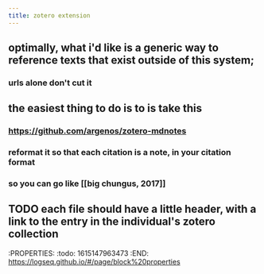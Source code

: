 ```yaml
---
title: zotero extension
---
```


## optimally, what i'd like is a generic way to reference texts that exist outside of this system;
### urls alone don't cut it
## the easiest thing to do is to is take this
### https://github.com/argenos/zotero-mdnotes
### reformat it so that each citation is a note, in your citation format
### so you can go like [[big chungus, 2017]]
## TODO each file should have a little header, with a link to the entry in the individual's zotero collection
:PROPERTIES:
:todo: 1615147963473
:END:
https://logseq.github.io/#/page/block%20properties
